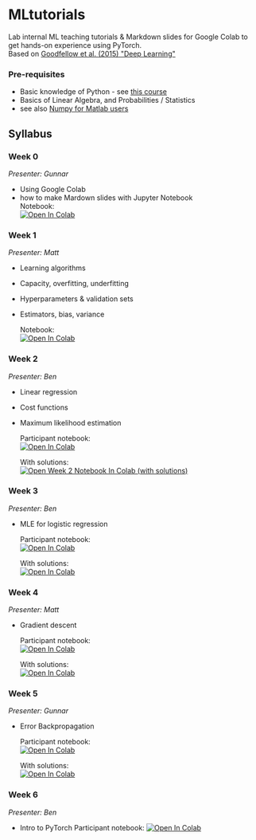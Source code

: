 # MLtutorials
Lab internal ML teaching tutorials & Markdown slides for Google Colab to get hands-on experience using PyTorch.  
Based on [Goodfellow et al. (2015) "Deep Learning"](http://www.deeplearningbook.org/)

### Pre-requisites
* Basic knowledge of Python - see [this course](https://www.coursera.org/learn/python-programming-introduction)
* Basics of Linear Algebra, and Probabilities / Statistics
* see also [Numpy for Matlab users](https://docs.scipy.org/doc/numpy/user/numpy-for-matlab-users.html)

## Syllabus
### Week 0 
_Presenter: Gunnar_  
* Using Google Colab
* how to make Mardown slides with Jupyter Notebook  
   Notebook:  
   [![Open In Colab](https://colab.research.google.com/assets/colab-badge.svg)](https://colab.research.google.com/github/BlohmLab/MLtutorials/blob/master/week0_setup.ipynb)


### Week 1 
_Presenter: Matt_  
* Learning algorithms
* Capacity, overfitting, underfitting
* Hyperparameters & validation sets
* Estimators, bias, variance 

   Notebook:  
   [![Open In Colab](https://colab.research.google.com/assets/colab-badge.svg)](https://colab.research.google.com/github/BlohmLab/MLtutorials/blob/master/week1.ipynb)


### Week 2 
_Presenter: Ben_  
* Linear regression
* Cost functions
* Maximum likelihood estimation  

   Participant notebook:  
   [![Open In Colab](https://colab.research.google.com/assets/colab-badge.svg)](https://colab.research.google.com/github/BlohmLab/MLtutorials/blob/master/week2_participant.ipynb)
   
   With solutions:  
   [![Open Week 2 Notebook In Colab (with solutions)](https://colab.research.google.com/assets/colab-badge.svg)](https://colab.research.google.com/github/BlohmLab/MLtutorials/blob/master/week2.ipynb)

### Week 3
_Presenter: Ben_
- MLE for logistic regression
   
   Participant notebook:  
   [![Open In Colab](https://colab.research.google.com/assets/colab-badge.svg)](https://colab.research.google.com/github/BlohmLab/MLtutorials/blob/master/week3_participant.ipynb)
   
   With solutions:  
   [![Open In Colab](https://colab.research.google.com/assets/colab-badge.svg)](https://colab.research.google.com/github/BlohmLab/MLtutorials/blob/master/week3.ipynb)
   
   
### Week 4
_Presenter: Matt_
- Gradient descent
   
   Participant notebook:  
   [![Open In Colab](https://colab.research.google.com/assets/colab-badge.svg)](https://colab.research.google.com/github/BlohmLab/MLtutorials/blob/master/week4_participant.ipynb)
   
   With solutions:  
   [![Open In Colab](https://colab.research.google.com/assets/colab-badge.svg)](https://colab.research.google.com/github/BlohmLab/MLtutorials/blob/master/week4.ipynb)


### Week 5
_Presenter: Gunnar_
- Error Backpropagation

   Participant notebook:  
   [![Open In Colab](https://colab.research.google.com/assets/colab-badge.svg)](https://colab.research.google.com/github/BlohmLab/MLtutorials/blob/master/week5_participant.ipynb)
   
   With solutions:  
   [![Open In Colab](https://colab.research.google.com/assets/colab-badge.svg)](https://colab.research.google.com/github/BlohmLab/MLtutorials/blob/master/week5.ipynb)

### Week 6
_Presenter: Ben_
- Intro to PyTorch
   Participant notebook:
    [![Open In Colab](https://colab.research.google.com/assets/colab-badge.svg)](https://colab.research.google.com/github/BlohmLab/MLtutorials/blob/master/week6_participant.ipynb)